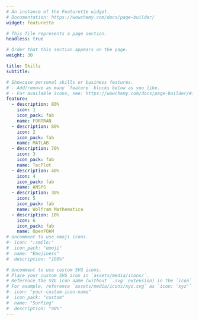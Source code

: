 ```yaml
---
# An instance of the Featurette widget.
# Documentation: https://wowchemy.com/docs/page-builder/
widget: featurette

# This file represents a page section.
headless: true

# Order that this section appears on the page.
weight: 30

title: Skills
subtitle:

# Showcase personal skills or business features.
# - Add/remove as many `feature` blocks below as you like.
# - For available icons, see: https://wowchemy.com/docs/page-builder/#icons
feature:
  - description: 80%
    icon: 1
    icon_pack: fab
    name: FORTRAN
  - description: 80%
    icon: 2
    icon_pack: fab
    name: MATLAB 
  - description: 70%
    icon: 3
    icon_pack: fab
    name: TecPlot
  - description: 40%
    icon: 4
    icon_pack: fab
    name: ANSYS
  - description: 30%
    icon: 5
    icon_pack: fab
    name: Wolfram Mathematica
  - description: 10%
    icon: 6
    icon_pack: fab
    name: OpenFOAM
# Uncomment to use emoji icons.
#- icon: ":smile:"
#  icon_pack: "emoji"
#  name: "Emojiness"
#  description: "100%"

# Uncomment to use custom SVG icons.
# Place your custom SVG icon in `assets/media/icons/`.
# Reference the SVG icon name (without `.svg` extension) in the `icon` field.
# For example, reference `assets/media/icons/xyz.svg` as `icon: 'xyz'`
#- icon: "your-custom-icon-name"
#  icon_pack: "custom"
#  name: "Surfing"
#  description: "90%"
---
```

